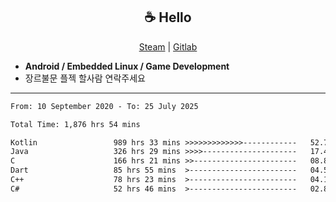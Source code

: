 <h2 align="center"> ☕ Hello </h2>

<p align="center">
  <a href="https://steamcommunity.com/id/Niforances/">Steam</a> |
  <a href="https://gitlab.com/niforances">Gitlab</a>
</p>

 - **Android / Embedded Linux / Game Development**
 - 장르불문 플젝 할사람 연락주세요

------

<!--START_SECTION:waka-->

```txt
From: 10 September 2020 - To: 25 July 2025

Total Time: 1,876 hrs 54 mins

Kotlin                 989 hrs 33 mins >>>>>>>>>>>>>------------   52.72 %
Java                   326 hrs 29 mins >>>>---------------------   17.40 %
C                      166 hrs 21 mins >>-----------------------   08.86 %
Dart                   85 hrs 55 mins  >------------------------   04.58 %
C++                    78 hrs 23 mins  >------------------------   04.18 %
C#                     52 hrs 46 mins  >------------------------   02.81 %
```

<!--END_SECTION:waka-->
